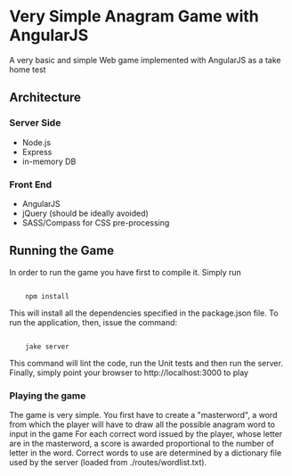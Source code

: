 # Very Simple Anagram Game with AngularJS #

A very basic and simple Web game implemented with AngularJS as a take home test

## Architecture ##

### Server Side ###

* Node.js
* Express
* in-memory DB

### Front End ###

* AngularJS
* jQuery (should be ideally avoided)
* SASS/Compass for CSS pre-processing


## Running the Game ##

In order to run the game you have first to compile it.
Simply run

<code>
    npm install
</code>

This will install all the dependencies specified in the package.json file.
To run the application, then, issue the command:

<code>
    jake server
</code>

This command will lint the code, run the Unit tests and then run the server.
Finally, simply point your browser to http://localhost:3000 to play

### Playing the game ###

The game is very simple.
You first have to create a "masterword", a word from which the player will have to draw all the possible anagram word to input in the game
For each correct word issued by the player, whose letter are in the masterword, a score is awarded proportional to the number of letter in the word.
Correct words to use are determined by a dictionary file used by the server (loaded from ./routes/wordlist.txt).
